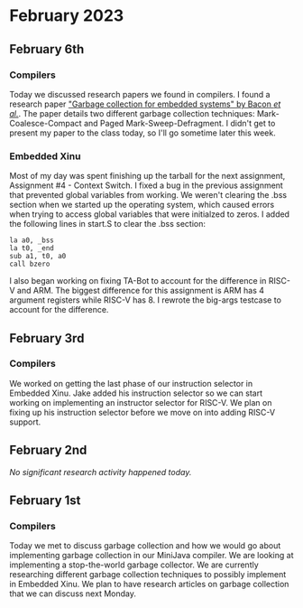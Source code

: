 # February 2023
## February 6th
### Compilers
Today we discussed research papers we found in compilers.  I found a research paper ["Garbage collection for embedded systems" by Bacon *et al.*](https://dl.acm.org/doi/abs/10.1145/1017753.1017776).  The paper details two different garbage collection techniques: Mark-Coalesce-Compact and Paged Mark-Sweep-Defragment.  I didn't get to present my paper to the class today, so I'll go sometime later this week.

### Embedded Xinu
Most of my day was spent finishing up the tarball for the next assignment, Assignment #4 - Context Switch.  I fixed a bug in the previous assignment that prevented global variables from working.  We weren't clearing the .bss section when we started up the operating system, which caused errors when trying to access global variables that were initialzed to zeros.  I added the following lines in start.S to clear the .bss section:

```armasm
la a0, _bss
la t0, _end
sub a1, t0, a0
call bzero
```
I also began working on fixing TA-Bot to account for the difference in RISC-V and ARM.  The biggest difference for this assignment is ARM has 4 argument registers while RISC-V has 8.  I rewrote the big-args testcase to account for the difference.

## February 3rd
### Compilers
We worked on getting the last phase of our instruction selector in Embedded Xinu.  Jake added his instruction selector so we can start working on implementing an instructor selector for RISC-V.  We plan on fixing up his instruction selector before we move on into adding RISC-V support.

## February 2nd
*No significant research activity happened today.*

## February 1st
### Compilers
Today we met to discuss garbage collection and how we would go about implementing garbage collection in our MiniJava compiler.  We are looking at implementing a stop-the-world garbage collector.  We are currently researching different garbage collection techniques to possibly implement in Embedded Xinu.  We plan to have research articles on garbage collection that we can discuss next Monday.